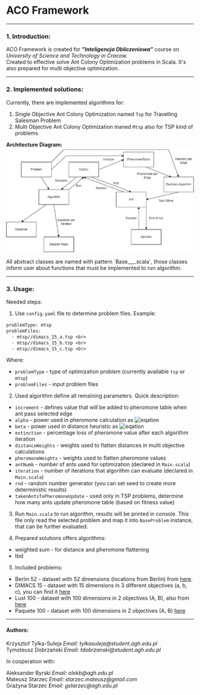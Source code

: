 # ACO Framework

---

### 1. Introduction:


ACO Framework is created for <b><i>"Inteligencja Obliczeniowa"</i></b> course on 
<i>University of Science and Technology in Cracow.</i>  
Created to effective solve Ant Colony Optimization problems in Scala. 
It's also prepared for multi objective optimization.

---

### 2. Implemented solutions:

Currently, there are implemented algorithms for:
1. Single Objective Ant Colony Optimization named `Tsp` for Travelling Salesman Problem
2. Multi Objective Ant Colony Optimization maned `Mtsp` also for TSP kind of problems

<b> Architecture Diagram: </b><br>
![Architecture Diagram](/architecture.png)

<p>All abstract classes are named with pattern `Base___.scala`, those classes inform user
about functions that must be implemented to run algorithm.</p>

---

### 3. Usage:

Needed steps:
1. Use `config.yaml` file to determine problem files. Example:  

```
problemType: mtsp
problemFiles:
  - mtsp//dimacs_15_a.tsp <br>
  - mtsp//dimacs_15_b.tsp <br>
  - mtsp//dimacs_15_c.tsp <br>
```

Where:  
- `problemType` - type of optimization problem (currently available `tsp` or `mtsp`)
- `problemFiles` - input problem files

2. Used algorithm define all remaining parameters. Quick description:
- `increment` - defines value that will be added to pheromone table when ant pass selected edge
- `alpha` - power used in pheromone calculation as ![eqation](https://latex.codecogs.com/svg.image?pheromone^{alpha})
- `beta` - power used in distance heuristic as ![eqation](https://latex.codecogs.com/svg.image?%5Cfrac%7B1%7D%7Bdistance%5E%7Bbeta%7D%7D)
- `extinction` - percentage loss of pheromone value after each algorithm iteration
- `distanceWeights` - weights used to flatten distances in multi objective calculations
- `pheromoneWeights` - weights used to flatten pheromone values
- `antNumb` - number of ants used for optimization (declared in `Main.scala`)
- `iteration` - number of iterations that algorithm can evaluate (declared in `Main.scala`)
- `rnd` - random number generator (you can set seed to create more deterministic results)
- `takenAntsToPheromoneUpdate` - used only in TSP problems, determine how many ants update
pheromone table (based on fitness value)

3. Run `Main.scala` to run algorithm, results will be printed in console.
This file only read the selected problem and map it into `BaseProblem` instance, 
that can be further evaluated.  

4. Prepared solutions offers algorithms:
- weighted sum - for distance and pheromone flattening
- tbd

5. Included problems:
- Berlin 52 - dataset with 52 dimensions (locations from Berlin) from 
[here](http://elib.zib.de/pub/mp-testdata/tsp/tsplib/tsp/berlin52.tsp).
- DIMACS 15 - dataset with 15 dimensions in 3 different objectives (a, b, c), you can find it 
[here](https://sites.google.com/site/kflorios/motsp)
- Lust 100 - dataset with 100 dimensions in 2 objectives (A, B), also from
[here](https://sites.google.com/site/kflorios/motsp)
- Paquete 100 - dataset with 100 dimensions in 2 objectives (A, B) [here](https://sites.google.com/site/kflorios/motsp)


---

#### Authors:
<p>Krzysztof Tylka-Suleja <i> Email: tylkasuleja@student.agh.edu.pl </i><br>
Tymoteusz Dobrzański <i> Email: tdobrzanski@student.agh.edu.pl </i><br></p>

In cooperation with:<br>
<p>Aleksander Byrski <i> Email: olekb@agh.edu.pl </i> <br>
Mateusz Starzec <i> Email: starzec.mateusz@gmail.com </i><br>
Grażyna Starzec <i> Email: gstarzec@agh.edu.pl </i><br></p>
